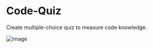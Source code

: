 # Code-Quiz

Create multiple-choice quiz to measure code knowledge.

![image](https://user-images.githubusercontent.com/73211852/99897918-c6dd4200-2c5a-11eb-9743-e7fbd5925061.png)

